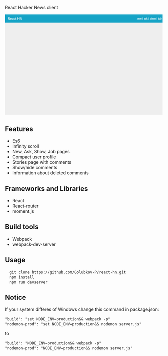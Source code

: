 React Hacker News client

![alt text](https://github.com/Golubkov-P/react-hn/blob/master/react-hn.gif "React Hacker News preview")

## Features

* Es6
* Infinity scroll
* New, Ask, Show, Job pages
* Compact user profile
* Stories page with comments
* Show/hide comments
* Information about deleted comments

## Frameworks and Libraries

* React
* React-router
* moment.js

## Build tools

* Webpack
* webpack-dev-server

## Usage

```
  git clone https://github.com/Golubkov-P/react-hn.git
  npm install
  npm run devserver
```

## Notice

If your system differes of Windows change this command in package.json:

```
"build": "set NODE_ENV=production&& webpack -p"
"nodemon-prod": "set NODE_ENV=production&& nodemon server.js"
```
to 
```
"build": "NODE_ENV=production&& webpack -p"
"nodemon-prod": "NODE_ENV=production&& nodemon server.js"
``` 